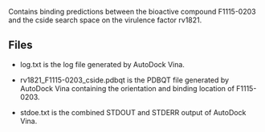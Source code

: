 Contains binding predictions between the bioactive compound F1115-0203 and the cside search space on the virulence factor rv1821.

## Files

- log.txt is the log file generated by AutoDock Vina.

- rv1821_F1115-0203_cside.pdbqt is the PDBQT file generated by AutoDock Vina containing the orientation and binding location of F1115-0203.

- stdoe.txt is the combined STDOUT and STDERR output of AutoDock Vina.

